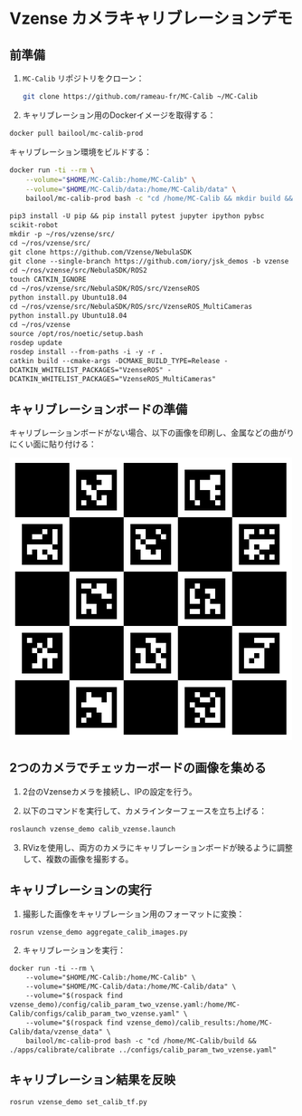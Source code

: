 # Vzense カメラキャリブレーションデモ

## 前準備

1. `MC-Calib` リポジトリをクローン：
   ```bash
   git clone https://github.com/rameau-fr/MC-Calib ~/MC-Calib
   ```

2. キャリブレーション用のDockerイメージを取得する：

```bash
docker pull bailool/mc-calib-prod
```

キャリブレーション環境をビルドする：

```bash
docker run -ti --rm \
    --volume="$HOME/MC-Calib:/home/MC-Calib" \
    --volume="$HOME/MC-Calib/data:/home/MC-Calib/data" \
    bailool/mc-calib-prod bash -c "cd /home/MC-Calib && mkdir build && cd build && cmake -DCMAKE_BUILD_TYPE=Release .. && make -j10"
```

```
pip3 install -U pip && pip install pytest jupyter ipython pybsc scikit-robot
mkdir -p ~/ros/vzense/src/
cd ~/ros/vzense/src/
git clone https://github.com/Vzense/NebulaSDK
git clone --single-branch https://github.com/iory/jsk_demos -b vzense
cd ~/ros/vzense/src/NebulaSDK/ROS2
touch CATKIN_IGNORE
cd ~/ros/vzense/src/NebulaSDK/ROS/src/VzenseROS
python install.py Ubuntu18.04
cd ~/ros/vzense/src/NebulaSDK/ROS/src/VzenseROS_MultiCameras
python install.py Ubuntu18.04
cd ~/ros/vzense
source /opt/ros/noetic/setup.bash
rosdep update
rosdep install --from-paths -i -y -r .
catkin build --cmake-args -DCMAKE_BUILD_TYPE=Release -DCATKIN_WHITELIST_PACKAGES="VzenseROS" -DCATKIN_WHITELIST_PACKAGES="VzenseROS_MultiCameras"
```

## キャリブレーションボードの準備

キャリブレーションボードがない場合、以下の画像を印刷し、金属などの曲がりにくい面に貼り付ける：

![Calibration Board](./calib_board/charuco_board_000.bmp)


## 2つのカメラでチェッカーボードの画像を集める

1. 2台のVzenseカメラを接続し、IPの設定を行う。

2. 以下のコマンドを実行して、カメラインターフェースを立ち上げる：

```bash
roslaunch vzense_demo calib_vzense.launch
```

3. RVizを使用し、両方のカメラにキャリブレーションボードが映るように調整して、複数の画像を撮影する。

## キャリブレーションの実行

1. 撮影した画像をキャリブレーション用のフォーマットに変換：

```
rosrun vzense_demo aggregate_calib_images.py
```

2. キャリブレーションを実行：

```
docker run -ti --rm \
    --volume="$HOME/MC-Calib:/home/MC-Calib" \
    --volume="$HOME/MC-Calib/data:/home/MC-Calib/data" \
    --volume="$(rospack find vzense_demo)/config/calib_param_two_vzense.yaml:/home/MC-Calib/configs/calib_param_two_vzense.yaml" \
    --volume="$(rospack find vzense_demo)/calib_results:/home/MC-Calib/data/vzense_data" \
    bailool/mc-calib-prod bash -c "cd /home/MC-Calib/build && ./apps/calibrate/calibrate ../configs/calib_param_two_vzense.yaml"
```

## キャリブレーション結果を反映

```
rosrun vzense_demo set_calib_tf.py
```
